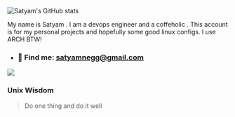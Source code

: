 ![Satyam's GitHub stats](https://github-readme-stats.vercel.app/api?username=satyum&hide=contribs,stars&show_icons=true&theme=dracula)


My name is Satyam . I am a devops engineer and a coffeholic . This account is for my personal projects and hopefully some good linux configs. I use ARCH BTW!

- ###  :monocle_face: Find me: satyamnegg@gmail.com

![](https://media.giphy.com/media/PiQejEf31116URju4V/giphy.gif)

### Unix Wisdom 
> Do one thing and do it well 



